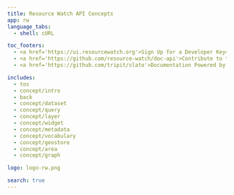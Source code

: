 ```yaml
---
title: Resource Watch API Concepts
app: rw
language_tabs:
  - shell: cURL

toc_footers:
  - <a href='https://ui.resourcewatch.org'>Sign Up for a Developer Key</a>
  - <a href='https://github.com/resource-watch/doc-api'>Contribute to these docs</a>
  - <a href='https://github.com/tripit/slate'>Documentation Powered by Slate</a>

includes:
  - tos
  - concept/intro
  - back
  - concept/dataset
  - concept/query
  - concept/layer
  - concept/widget
  - concept/metadata
  - concept/vocabulary
  - concept/geostore
  - concept/area
  - concept/graph

logo: logo-rw.png

search: true
---
```

